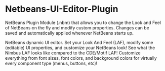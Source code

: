 Netbeans-UI-Editor-Plugin
=========================
NetBeans Plugin Module (.nbm) that allows you to change the Look and Feel of NetBeans on the fly and modify custom 
properties. Changes can be saved and automatically applied whenever NetBeans starts up.

NetBeans dynamic UI editor. Set your Look And Feel (LAF), modify some (editable) UI properties, and customize your 
NetBeans look! See what the Nimbus LAF looks like compared to the CDE/Motif LAF! Customize everything from font sizes, 
font colors, and background colors for virtually every component type (menus, buttons, etc)! 
